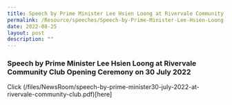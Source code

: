 ```yaml
---
title: Speech by Prime Minister Lee Hsien Loong at Rivervale Community Club
permalink: /Resource/speeches/Speech-by-Prime-Minister-Lee-Hsien-Loong-at-Rivervale-Community-Club
date: 2022-08-25
layout: post
description: ""
---
```

### Speech by Prime Minister Lee Hsien Loong at Rivervale Community Club Opening Ceremony on 30 July 2022


Click (/files/NewsRoom/speech-by-prime-minister30-july-2022-at-rivervale-community-club.pdf)[here]